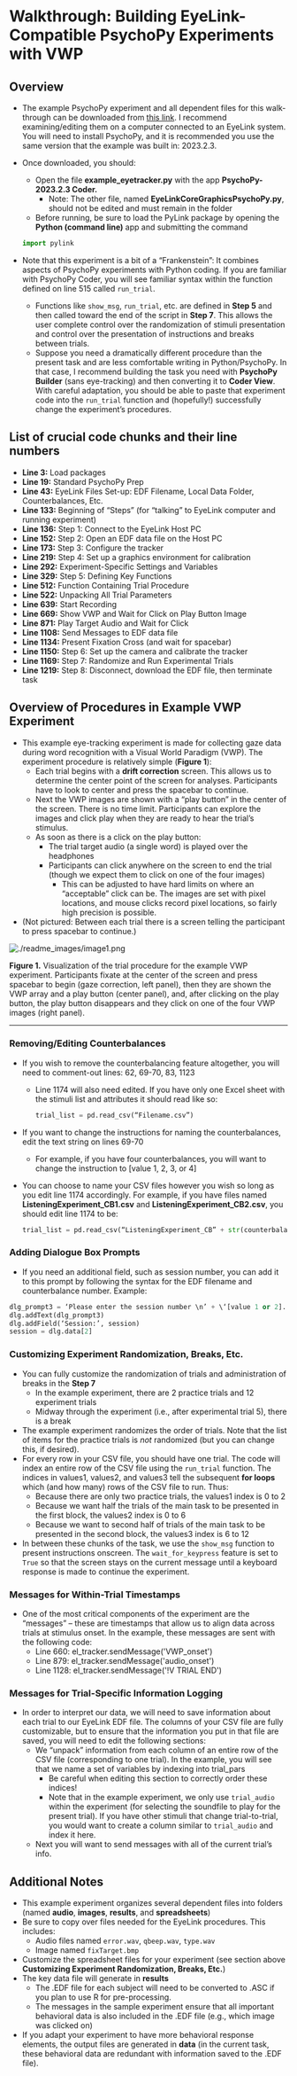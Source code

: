 # Walkthrough: Building EyeLink-Compatible PsychoPy Experiments with VWP

## **Overview**

- The example PsychoPy experiment and all dependent files for this walk-through can be downloaded from [this link](https://drive.google.com/drive/folders/1l9eExdAHEIINfFuExynGsz2ogor8EfDm?usp=sharing). I recommend examining/editing them on a computer connected to an EyeLink system. You will need to install PsychoPy, and it is recommended you use the same version that the example was built in: 2023.2.3.
- Once downloaded, you should:

  - Open the file **example_eyetracker.py** with the app **PsychoPy-2023.2.3 Coder.**
    - Note: The other file, named **EyeLinkCoreGraphicsPsychoPy.py**, should not be edited and must remain in the folder
  - Before running, be sure to load the PyLink package by opening the **Python (command line)** app and submitting the command

  ```python
  import pylink
  ```

- Note that this experiment is a bit of a “Frankenstein”: It combines aspects of PsychoPy experiments with Python coding. If you are familiar with PsychoPy Coder, you will see familiar syntax within the function defined on line 515 called `run_trial`.
  - Functions like `show_msg`, `run_trial`, etc. are defined in **Step 5** and then called toward the end of the script in **Step 7**. This allows the user complete control over the randomization of stimuli presentation and control over the presentation of instructions and breaks between trials.
  - Suppose you need a dramatically different procedure than the present task and are less comfortable writing in Python/PsychoPy. In that case, I recommend building the task you need with **PsychoPy Builder** (sans eye-tracking) and then converting it to **Coder View**. With careful adaptation, you should be able to paste that experiment code into the `run_trial` function and (hopefully!) successfully change the experiment’s procedures.

## List of crucial code chunks and their line numbers

- **Line 3:** Load packages
- **Line 19:** Standard PsychoPy Prep
- **Line 43:** EyeLink Files Set-up: EDF Filename, Local Data Folder, Counterbalances, Etc.
- **Line 133:** Beginning of “Steps” (for “talking” to EyeLink computer and running experiment)
- **Line 136:** Step 1: Connect to the EyeLink Host PC
- **Line 152:** Step 2: Open an EDF data file on the Host PC
- **Line 173:** Step 3: Configure the tracker
- **Line 219:** Step 4: Set up a graphics environment for calibration
- **Line 292:** Experiment-Specific Settings and Variables
- **Line 329:** Step 5: Defining Key Functions
- **Line 512:** Function Containing Trial Procedure
- **Line 522:** Unpacking All Trial Parameters
- **Line 639:** Start Recording
- **Line 669:** Show VWP and Wait for Click on Play Button Image
- **Line 871:** Play Target Audio and Wait for Click
- **Line 1108:** Send Messages to EDF data file
- **Line 1134:** Present Fixation Cross (and wait for spacebar)
- **Line 1150:** Step 6: Set up the camera and calibrate the tracker
- **Line 1169:** Step 7: Randomize and Run Experimental Trials
- **Line 1219:** Step 8: Disconnect, download the EDF file, then terminate task

## **Overview of Procedures in Example VWP Experiment**

- This example eye-tracking experiment is made for collecting gaze data during word recognition with a Visual World Paradigm (VWP). The experiment procedure is relatively simple (**Figure 1**):
  - Each trial begins with a **drift correction** screen. This allows us to determine the center point of the screen for analyses. Participants have to look to center and press the spacebar to continue.
  - Next the VWP images are shown with a “play button” in the center of the screen. There is no time limit. Participants can explore the images and click play when they are ready to hear the trial’s stimulus.
  - As soon as there is a click on the play button:
    - The trial target audio (a single word) is played over the headphones
    - Participants can click anywhere on the screen to end the trial (though we expect them to click on one of the four images)
      - This can be adjusted to have hard limits on where an “acceptable” click can be. The images are set with pixel locations, and mouse clicks record pixel locations, so fairly high precision is possible.
- (Not pictured: Between each trial there is a screen telling the participant to press spacebar to continue.)

![./readme_images/image1.png](./readme_images/image1.png)

**Figure 1.** Visualization of the trial procedure for the example VWP experiment. Participants fixate at the center of the screen and press spacebar to begin (gaze correction, left panel), then they are shown the VWP array and a play button (center panel), and, after clicking on the play button, the play button disappears and they click on one of the four VWP images (right panel).

---

### **Removing/Editing Counterbalances**

- If you wish to remove the counterbalancing feature altogether, you will need to comment-out lines: 62, 69-70, 83, 1123

  - Line 1174 will also need edited. If you have only one Excel sheet with the stimuli list and attributes it should read like so:

    ```python
    trial_list = pd.read_csv(“Filename.csv”)
    ```

- If you want to change the instructions for naming the counterbalances, edit the text string on lines 69-70
  - For example, if you have four counterbalances, you will want to change the instruction to [value 1, 2, 3, or 4]
- You can choose to name your CSV files however you wish so long as you edit line 1174 accordingly. For example, if you have files named **ListeningExperiment_CB1.csv** and **ListeningExperiment_CB2.csv**, you should edit line 1174 to be:

  ```python
  trial_list = pd.read_csv(“ListeningExperiment_CB” + str(counterbalance) + “.csv”)
  ```

### **Adding Dialogue Box Prompts**

- If you need an additional field, such as session number, you can add it to this prompt by following the syntax for the EDF filename and counterbalance number. Example:

```python
dlg_prompt3 = ‘Please enter the session number \n’ + \‘[value 1 or 2].’
dlg.addText(dlg_prompt3)
dlg.addField(‘Session:’, session)
session = dlg.data[2]
```

### **Customizing Experiment Randomization, Breaks, Etc.**

- You can fully customize the randomization of trials and administration of breaks in the **Step 7**
  - In the example experiment, there are 2 practice trials and 12 experiment trials
  - Midway through the experiment (i.e., after experimental trial 5), there is a break
- The example experiment randomizes the order of trials. Note that the list of items for the practice trials is _not_ randomized (but you can change this, if desired).
- For every row in your CSV file, you should have one trial. The code will index an entire row of the CSV file using the `run_trial` function. The indices in values1, values2, and values3 tell the subsequent **for loops** which (and how many) rows of the CSV file to run. Thus:
  - Because there are only two practice trials, the values1 index is 0 to 2
  - Because we want half the trials of the main task to be presented in the first block, the values2 index is 0 to 6
  - Because we want to second half of trials of the main task to be presented in the second block, the values3 index is 6 to 12
- In between these chunks of the task, we use the `show_msg` function to present instructions onscreen. The `wait_for_keypress` feature is set to `True` so that the screen stays on the current message until a keyboard response is made to continue the experiment.

### **Messages for Within-Trial Timestamps**

- One of the most critical components of the experiment are the “messages” – these are timestamps that allow us to align data across trials at stimulus onset. In the example, these messages are sent with the following code:
  - Line 660: el_tracker.sendMessage('VWP_onset')
  - Line 879: el_tracker.sendMessage('audio_onset')
  - Line 1128: el_tracker.sendMessage('!V TRIAL END')

### **Messages for Trial-Specific Information Logging**

- In order to interpret our data, we will need to save information about each trial to our EyeLink EDF file. The columns of your CSV file are fully customizable, but to ensure that the information you put in that file are saved, you will need to edit the following sections:
  - We “unpack” information from each column of an entire row of the CSV file (corresponding to one trial). In the example, you will see that we name a set of variables by indexing into trial_pars
    - Be careful when editing this section to correctly order these indices!
    - Note that in the example experiment, we only use `trial_audio` within the experiment (for selecting the soundfile to play for the present trial). If you have other stimuli that change trial-to-trial, you would want to create a column similar to `trial_audio` and index it here.
  - Next you will want to send messages with all of the current trial’s info.

## **Additional Notes**

- This example experiment organizes several dependent files into folders (named **audio**, **images**, **results**, and **spreadsheets**)
- Be sure to copy over files needed for the EyeLink procedures. This includes:
  - Audio files named `error.wav`, `qbeep.wav`, `type.wav`
  - Image named `fixTarget.bmp`
- Customize the spreadsheet files for your experiment (see section above **Customizing Experiment Randomization, Breaks, Etc.**)
- The key data file will generate in **results**
  - The .EDF file for each subject will need to be converted to .ASC if you plan to use R for pre-processing.
  - The messages in the sample experiment ensure that all important behavioral data is also included in the .EDF file (e.g., which image was clicked on)
- If you adapt your experiment to have more behavioral response elements, the output files are generated in **data** (in the current task, these behavioral data are redundant with information saved to the .EDF file).
